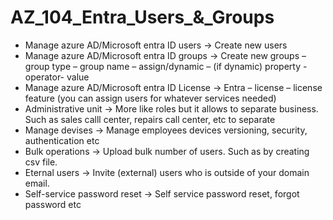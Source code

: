 # AZ_104_Entra_Users_&_Groups
- Manage azure AD/Microsoft entra ID users -> Create new users 
- Manage azure AD/Microsoft entra ID groups -> Create new groups – group type – group name – assign/dynamic – (if dynamic) property - operator- value
- Manage azure AD/Microsoft entra ID License -> Entra – license – license feature (you can assign users for whatever services needed)
- Administrative unit -> More like roles but it allows to separate business. Such as sales calll center, repairs call center, etc to separate
- Manage devises -> Manage employees devices versioning, security, authentication etc
- Bulk operations -> Upload bulk number of users. Such as by creating csv file. 
- Eternal users -> Invite (external) users who is outside of your domain email. 
- Self-service password reset -> Self service password reset, forgot password etc

